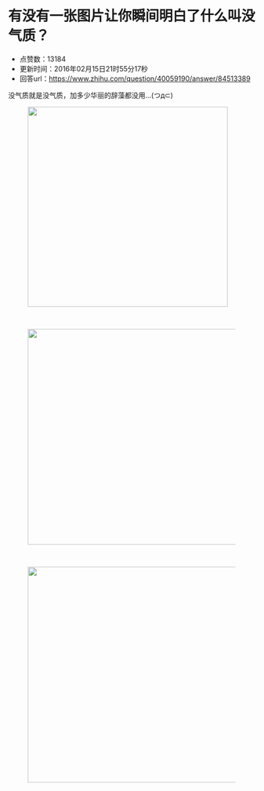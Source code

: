 # 有没有一张图片让你瞬间明白了什么叫没气质？
- 点赞数：13184
- 更新时间：2016年02月15日21时55分17秒
- 回答url：https://www.zhihu.com/question/40059190/answer/84513389
<body>
 <p data-pid="q7Rq8PHB">没气质就是没气质，加多少华丽的辞藻都没用…(つд⊂)</p>
 <figure>
  <img data-rawwidth="408" data-rawheight="1657" src="https://pic1.zhimg.com/50/62f4f0731f657a58c569a3da93409dbf_720w.jpg?source=1940ef5c" data-original-token="62f4f0731f657a58c569a3da93409dbf" class="content_image" width="408">
 </figure>
 <br>
 <figure>
  <img data-rawwidth="440" data-rawheight="929" src="https://picx.zhimg.com/50/9f2cd47423c8e48f103956373ed05e75_720w.jpg?source=1940ef5c" data-original-token="9f2cd47423c8e48f103956373ed05e75" class="origin_image zh-lightbox-thumb" width="440" data-original="https://picx.zhimg.com/9f2cd47423c8e48f103956373ed05e75_r.jpg?source=1940ef5c">
 </figure>
 <br>
 <figure>
  <img data-rawwidth="440" data-rawheight="2120" src="https://pic1.zhimg.com/50/d3b6f14164e9e78fa12a6d5f2e2af117_720w.jpg?source=1940ef5c" data-original-token="d3b6f14164e9e78fa12a6d5f2e2af117" class="origin_image zh-lightbox-thumb" width="440" data-original="https://picx.zhimg.com/d3b6f14164e9e78fa12a6d5f2e2af117_r.jpg?source=1940ef5c">
 </figure>
</body>